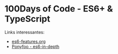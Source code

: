 # 100Days of Code - ES6+ & TypeScript

Links interessantes:
- [es6-features.org](http://es6-features.org/)
- [Ponyfoo - es6-in-depth](https://ponyfoo.com/articles/tagged/es6-in-depth)
